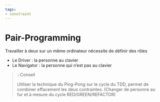 ```yaml
---
tags:
- constraint
---
```

# Pair-Programming

Travailler à deux sur un même ordinateur nécessite de définir des rôles

- Le Driver : la personne au clavier
- Le Navigator : la personne qui n’est pas au clavier

> 💡Conseil
> 
> Utiliser la technique du Ping-Pong sur le cycle du TDD, permet de combiner effacement les deux contraintes.
> (Changer de personne au fur et à mesure du cycle RED/GREEN/REFACTOR)